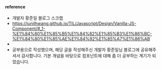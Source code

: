 #### reference
- 개발자 황준일 블로그 스크랩
- https://junilhwang.github.io/TIL/Javascript/Design/Vanilla-JS-Component/#_1-%E1%84%80%E1%85%B5%E1%84%82%E1%85%B3%E1%86%BC-%E1%84%80%E1%85%AE%E1%84%92%E1%85%A7%E1%86%AB
- 
- 공부용으로 작성했으며, 해당 글을 작성해주신 개발자 황준일님 블로그에 공유해주셔서 감사합니다. 기본 개념을 바탕으로 컴포넌트에 대해 좀 더 공부하는 계기가 되었습니다.
